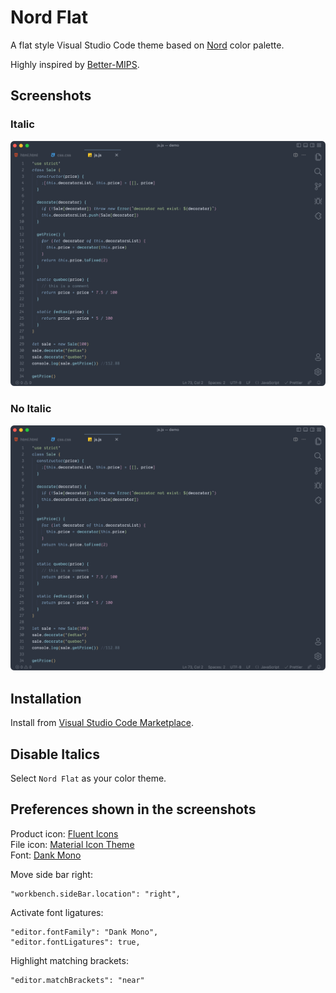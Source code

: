 # Nord Flat

A flat style Visual Studio Code theme based on [Nord](https://github.com/arcticicestudio/nord-visual-studio-code) color palette.

Highly inspired by [Better-MIPS](https://github.com/vasilescur/vscode-Better-MIPS).

## Screenshots

### Italic

![italic](/images/preview-italic.png)

### No Italic

![No italic](/images/preview.png)

## Installation

Install from [Visual Studio Code Marketplace](https://marketplace.visualstudio.com/items?itemName=3ash.nord-flat).

## Disable Italics

Select `Nord Flat` as your color theme.

## Preferences shown in the screenshots

Product icon: [Fluent Icons](https://marketplace.visualstudio.com/items?itemName=miguelsolorio.fluent-icons)<br>
File icon: [Material Icon Theme](https://marketplace.visualstudio.com/items?itemName=PKief.material-icon-theme)<br>
Font: [Dank Mono](https://dank.sh/)

Move side bar right:

```
"workbench.sideBar.location": "right",
```

Activate font ligatures:

```
"editor.fontFamily": "Dank Mono",
"editor.fontLigatures": true,
```

Highlight matching brackets:

```
"editor.matchBrackets": "near"
```
